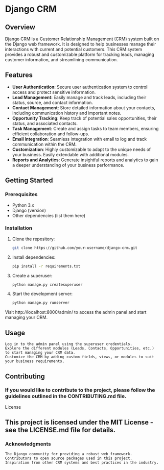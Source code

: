 # Django CRM

## Overview

Django CRM is a Customer Relationship Management (CRM) system built on the Django web framework. It is designed to help businesses manage their interactions with current and potential customers. This CRM system provides a robust and customizable platform for tracking leads, managing customer information, and streamlining communication.

## Features

- **User Authentication**: Secure user authentication system to control access and protect sensitive information.
- **Lead Management**: Easily manage and track leads, including their status, source, and contact information.
- **Contact Management**: Store detailed information about your contacts, including communication history and important notes.
- **Opportunity Tracking**: Keep track of potential sales opportunities, their status, and associated contacts.
- **Task Management**: Create and assign tasks to team members, ensuring efficient collaboration and follow-ups.
- **Email Integration**: Seamless integration with email to log and track communication within the CRM.
- **Customization**: Highly customizable to adapt to the unique needs of your business. Easily extendable with additional modules.
- **Reports and Analytics**: Generate insightful reports and analytics to gain a deeper understanding of your business performance.

## Getting Started

### Prerequisites

- Python 3.x
- Django (version)
- Other dependencies (list them here)

### Installation

1. Clone the repository:

   ```bash
   git clone https://github.com/your-username/django-crm.git

2. Install dependencies:
   
   ```bash
   pip install -r requirements.txt


4. Create a superuser:
   
   ```bash
   python manage.py createsuperuser


6. Start the development server:

   ```bash
   python manage.py runserver

Visit http://localhost:8000/admin/ to access the admin panel and start managing your CRM.

## Usage

    Log in to the admin panel using the superuser credentials.
    Explore the different modules (Leads, Contacts, Opportunities, etc.) to start managing your CRM data.
    Customize the CRM by adding custom fields, views, or modules to suit your business requirements.

## Contributing

### If you would like to contribute to the project, please follow the guidelines outlined in the CONTRIBUTING.md file.
License

## This project is licensed under the MIT License - see the LICENSE.md file for details.
### Acknowledgments

    The Django community for providing a robust web framework.
    Contributors to open source packages used in this project.
    Inspiration from other CRM systems and best practices in the industry.
